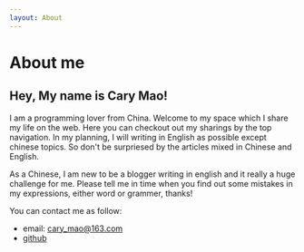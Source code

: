 ```yaml
---
layout: About
---
```

# About me
## Hey, My name is Cary Mao!   
I am a programming lover from China. Welcome to my space which I share my life on the web.
Here you can checkout out my sharings by the top navigation. In my planning, I will writing in English as possible except chinese topics. So don't be surpriesed by the articles mixed in Chinese and English. 

As a Chinese, I am new to be a blogger writing in english and it really a huge challenge for me. Please tell me in time when you find out some mistakes in my expressions, either word or grammer, thanks!  

You can contact me as follow:
  * email: cary_mao@163.com
  * [github](https://github.com/cary-mao)